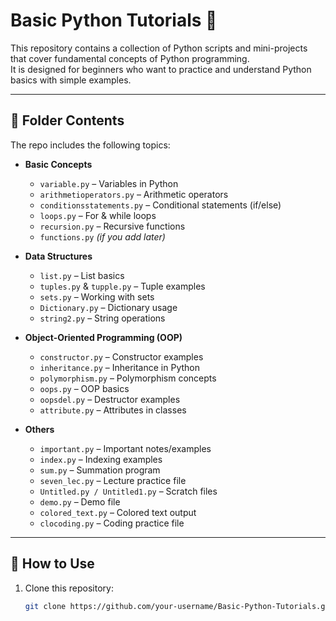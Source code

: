 # Basic Python Tutorials 🐍

This repository contains a collection of Python scripts and mini-projects that cover fundamental concepts of Python programming.  
It is designed for beginners who want to practice and understand Python basics with simple examples.

---

## 📂 Folder Contents
The repo includes the following topics:

- **Basic Concepts**
  - `variable.py` – Variables in Python
  - `arithmetioperators.py` – Arithmetic operators
  - `conditionsstatements.py` – Conditional statements (if/else)
  - `loops.py` – For & while loops
  - `recursion.py` – Recursive functions
  - `functions.py` *(if you add later)*

- **Data Structures**
  - `list.py` – List basics
  - `tuples.py` & `tupple.py` – Tuple examples
  - `sets.py` – Working with sets
  - `Dictionary.py` – Dictionary usage
  - `string2.py` – String operations

- **Object-Oriented Programming (OOP)**
  - `constructor.py` – Constructor examples
  - `inheritance.py` – Inheritance in Python
  - `polymorphism.py` – Polymorphism concepts
  - `oops.py` – OOP basics
  - `oopsdel.py` – Destructor examples
  - `attribute.py` – Attributes in classes

- **Others**
  - `important.py` – Important notes/examples
  - `index.py` – Indexing examples
  - `sum.py` – Summation program
  - `seven_lec.py` – Lecture practice file
  - `Untitled.py / Untitled1.py` – Scratch files
  - `demo.py` – Demo file
  - `colored_text.py` – Colored text output
  - `clocoding.py` – Coding practice file

---

## 🚀 How to Use
1. Clone this repository:
   ```bash
   git clone https://github.com/your-username/Basic-Python-Tutorials.git
